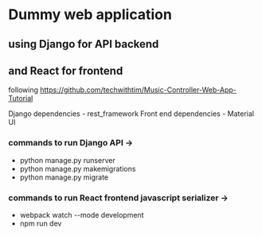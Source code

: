 # Dummy web application
## using Django for API backend
## and React for frontend

following https://github.com/techwithtim/Music-Controller-Web-App-Tutorial 

Django dependencies - rest_framework
Front end dependencies - Material UI


### commands to run Django API -> 

- python manage.py runserver
- python manage.py makemigrations
- python manage.py migrate

### commands to run React frontend javascript serializer -> 
- webpack watch --mode development
- npm run dev
